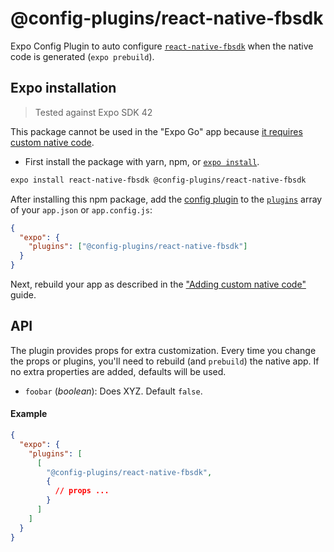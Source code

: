 # @config-plugins/react-native-fbsdk

Expo Config Plugin to auto configure [`react-native-fbsdk`](https://www.npmjs.com/package/react-native-fbsdk) when the native code is generated (`expo prebuild`).

## Expo installation

> Tested against Expo SDK 42

This package cannot be used in the "Expo Go" app because [it requires custom native code](https://docs.expo.io/workflow/customizing/).

- First install the package with yarn, npm, or [`expo install`](https://docs.expo.io/workflow/expo-cli/#expo-install).

```sh
expo install react-native-fbsdk @config-plugins/react-native-fbsdk
```

After installing this npm package, add the [config plugin](https://docs.expo.io/guides/config-plugins/) to the [`plugins`](https://docs.expo.io/versions/latest/config/app/#plugins) array of your `app.json` or `app.config.js`:

```json
{
  "expo": {
    "plugins": ["@config-plugins/react-native-fbsdk"]
  }
}
```

Next, rebuild your app as described in the ["Adding custom native code"](https://docs.expo.io/workflow/customizing/) guide.

## API

The plugin provides props for extra customization. Every time you change the props or plugins, you'll need to rebuild (and `prebuild`) the native app. If no extra properties are added, defaults will be used.

- `foobar` (_boolean_): Does XYZ. Default `false`.

#### Example

```json
{
  "expo": {
    "plugins": [
      [
        "@config-plugins/react-native-fbsdk",
        {
          // props ...
        }
      ]
    ]
  }
}
```
